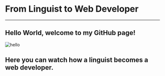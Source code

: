 # From **Linguist** to **Web Developer**
---
## Hello World, welcome to my GitHub page!

![hello](https://public-images.interaction-design.org/literature/articles/heros/55be55448b094ecd46f8014f5a8c3fba3195c386efb20.jpg?tr=w-1024)

## Here you can watch how a linguist becomes a web developer.

